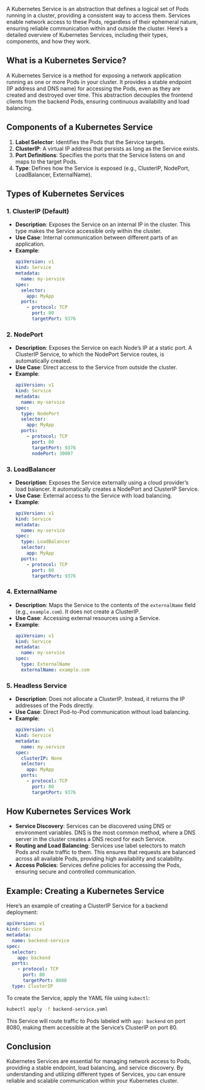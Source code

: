 A Kubernetes Service is an abstraction that defines a logical set of Pods running in a cluster, providing a consistent way to access them. Services enable network access to these Pods, regardless of their ephemeral nature, ensuring reliable communication within and outside the cluster. Here’s a detailed overview of Kubernetes Services, including their types, components, and how they work.

## What is a Kubernetes Service?

A Kubernetes Service is a method for exposing a network application running as one or more Pods in your cluster. It provides a stable endpoint (IP address and DNS name) for accessing the Pods, even as they are created and destroyed over time. This abstraction decouples the frontend clients from the backend Pods, ensuring continuous availability and load balancing.

## Components of a Kubernetes Service

1. **Label Selector**: Identifies the Pods that the Service targets.
2. **ClusterIP**: A virtual IP address that persists as long as the Service exists.
3. **Port Definitions**: Specifies the ports that the Service listens on and maps to the target Pods.
4. **Type**: Defines how the Service is exposed (e.g., ClusterIP, NodePort, LoadBalancer, ExternalName).

## Types of Kubernetes Services

### 1. **ClusterIP (Default)**

- **Description**: Exposes the Service on an internal IP in the cluster. This type makes the Service accessible only within the cluster.
- **Use Case**: Internal communication between different parts of an application.
- **Example**:
    ```yaml
    apiVersion: v1
    kind: Service
    metadata:
      name: my-service
    spec:
      selector:
        app: MyApp
      ports:
        - protocol: TCP
          port: 80
          targetPort: 9376
    ```

### 2. **NodePort**

- **Description**: Exposes the Service on each Node’s IP at a static port. A ClusterIP Service, to which the NodePort Service routes, is automatically created.
- **Use Case**: Direct access to the Service from outside the cluster.
- **Example**:
    ```yaml
    apiVersion: v1
    kind: Service
    metadata:
      name: my-service
    spec:
      type: NodePort
      selector:
        app: MyApp
      ports:
        - protocol: TCP
          port: 80
          targetPort: 9376
          nodePort: 30007
    ```

### 3. **LoadBalancer**

- **Description**: Exposes the Service externally using a cloud provider’s load balancer. It automatically creates a NodePort and ClusterIP Service.
- **Use Case**: External access to the Service with load balancing.
- **Example**:
    ```yaml
    apiVersion: v1
    kind: Service
    metadata:
      name: my-service
    spec:
      type: LoadBalancer
      selector:
        app: MyApp
      ports:
        - protocol: TCP
          port: 80
          targetPort: 9376
    ```

### 4. **ExternalName**

- **Description**: Maps the Service to the contents of the `externalName` field (e.g., `example.com`). It does not create a ClusterIP.
- **Use Case**: Accessing external resources using a Service.
- **Example**:
    ```yaml
    apiVersion: v1
    kind: Service
    metadata:
      name: my-service
    spec:
      type: ExternalName
      externalName: example.com
    ```

### 5. **Headless Service**

- **Description**: Does not allocate a ClusterIP. Instead, it returns the IP addresses of the Pods directly.
- **Use Case**: Direct Pod-to-Pod communication without load balancing.
- **Example**:
    ```yaml
    apiVersion: v1
    kind: Service
    metadata:
      name: my-service
    spec:
      clusterIP: None
      selector:
        app: MyApp
      ports:
        - protocol: TCP
          port: 80
          targetPort: 9376
    ```

## How Kubernetes Services Work

- **Service Discovery**: Services can be discovered using DNS or environment variables. DNS is the most common method, where a DNS server in the cluster creates a DNS record for each Service.
- **Routing and Load Balancing**: Services use label selectors to match Pods and route traffic to them. This ensures that requests are balanced across all available Pods, providing high availability and scalability.
- **Access Policies**: Services define policies for accessing the Pods, ensuring secure and controlled communication.

## Example: Creating a Kubernetes Service

Here’s an example of creating a ClusterIP Service for a backend deployment:

```yaml
apiVersion: v1
kind: Service
metadata:
  name: backend-service
spec:
  selector:
    app: backend
  ports:
    - protocol: TCP
      port: 80
      targetPort: 8080
  type: ClusterIP
```

To create the Service, apply the YAML file using `kubectl`:

```bash
kubectl apply -f backend-service.yaml
```

This Service will route traffic to Pods labeled with `app: backend` on port 8080, making them accessible at the Service’s ClusterIP on port 80.

## Conclusion

Kubernetes Services are essential for managing network access to Pods, providing a stable endpoint, load balancing, and service discovery. By understanding and utilizing different types of Services, you can ensure reliable and scalable communication within your Kubernetes cluster.

